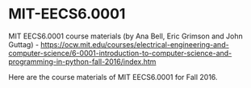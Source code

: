 # MIT-EECS6.0001
MIT EECS6.0001 course materials (by Ana Bell, Eric Grimson and John Guttag) - https://ocw.mit.edu/courses/electrical-engineering-and-computer-science/6-0001-introduction-to-computer-science-and-programming-in-python-fall-2016/index.htm

Here are the course materials of MIT EECS6.0001 for Fall 2016.
